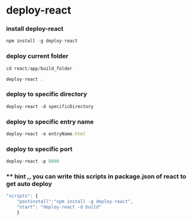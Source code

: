 # deploy-react

### install deploy-react
```javascript
npm install -g deploy-react
```

### deploy current folder
```javascript
cd react/app/build_folder

deploy-react . 
```

### deploy to specific directory 
```javascript
deploy-react -d specificDirectory
```

### deploy to specific entry name
```javascript
deploy-react -e entryName.html
```

### deploy to specific port 
```javascript
deploy-react -p 8080
```

### ** hint ,, you can write this scripts in package.json of react to get auto deploy 
```javascript
"scripts": {
	"postinstall":"npm install -g deploy-react",
    "start": "deploy-react -d build"
	}
```
